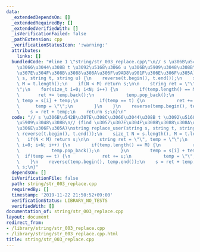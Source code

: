 ```yaml
---
data:
  _extendedDependsOn: []
  _extendedRequiredBy: []
  _extendedVerifiedWith: []
  _isVerificationFailed: false
  _pathExtension: cpp
  _verificationStatusIcon: ':warning:'
  attributes:
    links: []
  bundledCode: "#line 1 \"string/str_003_replace.cpp\"\n// s \u306B\u542B\u307E\u308C\
    \u3066\u3044\u308B t \u3092\u5168\u3066 u \u306B\u5909\u3048\u308B\n// (find \u3057\
    \u307E\u304F\u308B\u3088\u308A\u306F\u9AD8\u901F\u306E\u306F\u305A)\nstring replace_user(string\
    \ s, string t, string u) {\n    reverse(t.begin(), t.end());\n    size_t N = s.length(),\
    \ M = t.length();\n    if(N < M) return s;\n\n    string ret = \"\", temp = \"\
    \";\n    for(size_t i=0; i<N; i++) {\n        if(temp.length() == M) {\n     \
    \       ret += temp.back();\n            temp.pop_back();\n        }\n       \
    \ temp = s[i] + temp;\n        if(temp == t) {\n            ret += u;\n      \
    \      temp = \"\";\n        }\n    }\n    reverse(temp.begin(), temp.end());\n\
    \    s = ret + temp;\n    return s;\n}\n"
  code: "// s \u306B\u542B\u307E\u308C\u3066\u3044\u308B t \u3092\u5168\u3066 u \u306B\
    \u5909\u3048\u308B\n// (find \u3057\u307E\u304F\u308B\u3088\u308A\u306F\u9AD8\u901F\
    \u306E\u306F\u305A)\nstring replace_user(string s, string t, string u) {\n   \
    \ reverse(t.begin(), t.end());\n    size_t N = s.length(), M = t.length();\n \
    \   if(N < M) return s;\n\n    string ret = \"\", temp = \"\";\n    for(size_t\
    \ i=0; i<N; i++) {\n        if(temp.length() == M) {\n            ret += temp.back();\n\
    \            temp.pop_back();\n        }\n        temp = s[i] + temp;\n      \
    \  if(temp == t) {\n            ret += u;\n            temp = \"\";\n        }\n\
    \    }\n    reverse(temp.begin(), temp.end());\n    s = ret + temp;\n    return\
    \ s;\n}"
  dependsOn: []
  isVerificationFile: false
  path: string/str_003_replace.cpp
  requiredBy: []
  timestamp: '2019-11-22 21:50:52+09:00'
  verificationStatus: LIBRARY_NO_TESTS
  verifiedWith: []
documentation_of: string/str_003_replace.cpp
layout: document
redirect_from:
- /library/string/str_003_replace.cpp
- /library/string/str_003_replace.cpp.html
title: string/str_003_replace.cpp
---
```

